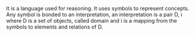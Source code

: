 It is a language used for reasoning.
It uses symbols to represent concepts. Any symbol is bonded to an interpretation, an interpretation is a pair D, i where D is a set of objects, called domain and i is a mapping from the symbols to elements and relations of D.